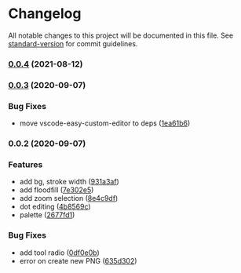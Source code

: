 # Changelog

All notable changes to this project will be documented in this file. See [standard-version](https://github.com/conventional-changelog/standard-version) for commit guidelines.

### [0.0.4](https://github.com/hashrock/vscode-sprite-editor-extension/compare/v0.0.3...v0.0.4) (2021-08-12)

### [0.0.3](https://github.com/hashrock/vscode-sprite-editor-extension/compare/v0.0.2...v0.0.3) (2020-09-07)


### Bug Fixes

* move vscode-easy-custom-editor to deps ([1ea61b6](https://github.com/hashrock/vscode-sprite-editor-extension/commit/1ea61b6ff37dff50b11b30aede818750f13ddda8))

### 0.0.2 (2020-09-07)


### Features

* add bg, stroke width ([931a3af](https://github.com/hashrock/vscode-sprite-editor-extension/commit/931a3af4c87bdfd07a1e6e3e25fe8ce7ca42834e))
* add floodfill ([7e302e5](https://github.com/hashrock/vscode-sprite-editor-extension/commit/7e302e5e8557f19ea620ee3f9aa3485b7f649795))
* add zoom selection ([8e4c9df](https://github.com/hashrock/vscode-sprite-editor-extension/commit/8e4c9df7d1d9d6e23058377bb569f81f0c3a23eb))
* dot editing ([4b8569c](https://github.com/hashrock/vscode-sprite-editor-extension/commit/4b8569c54cf512ed93314191e1ed1dd04c4f2dfa))
* palette ([2677fd1](https://github.com/hashrock/vscode-sprite-editor-extension/commit/2677fd1dbe798c0083b73a16254693598144dfca))


### Bug Fixes

* add tool radio ([0df0e0b](https://github.com/hashrock/vscode-sprite-editor-extension/commit/0df0e0b7cee0852a43208b4c6cd453dbc9bb4397))
* error on create new PNG ([635d302](https://github.com/hashrock/vscode-sprite-editor-extension/commit/635d30262ef7ff800461cd89d9535ac94b74f000))

